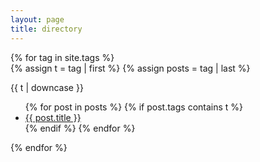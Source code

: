 ```yaml
---
layout: page
title: directory
---
```

<div id="item-wrapper">
{% for tag in site.tags %}
<div class="tag-item">
  {% assign t = tag | first %}
  {% assign posts = tag | last %}

{{ t | downcase }}
<ul>
{% for post in posts %}
  {% if post.tags contains t %}
  <li>
    <a href="{{ post.url }}">{{ post.title }}</a>
  </li>
  {% endif %}
{% endfor %}
</ul>
</div>
{% endfor %}
</div>
